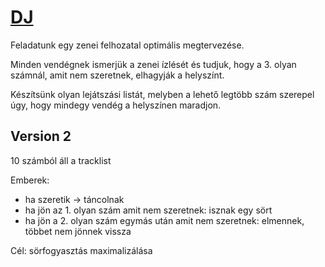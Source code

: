 # [DJ](http://sze-gyor.videotorium.hu/hu/recordings/23552/dj-1)

Feladatunk egy zenei felhozatal optimális megtervezése.

Minden vendégnek ismerjük a zenei ízlését és tudjuk, hogy a 3. olyan számnál, amit nem szeretnek, elhagyják a helyszínt.

Készítsünk olyan lejátszási listát, melyben a lehető legtöbb szám szerepel úgy, hogy mindegy vendég a helyszínen maradjon.

## Version 2

10 számból áll a tracklist

Emberek:

- ha szeretik -> táncolnak
- ha jön az 1. olyan szám amit nem szeretnek: isznak egy sört
- ha jön a 2. olyan szám egymás után amit nem szeretnek: elmennek, többet nem jönnek vissza

Cél: sörfogyasztás maximalizálása
